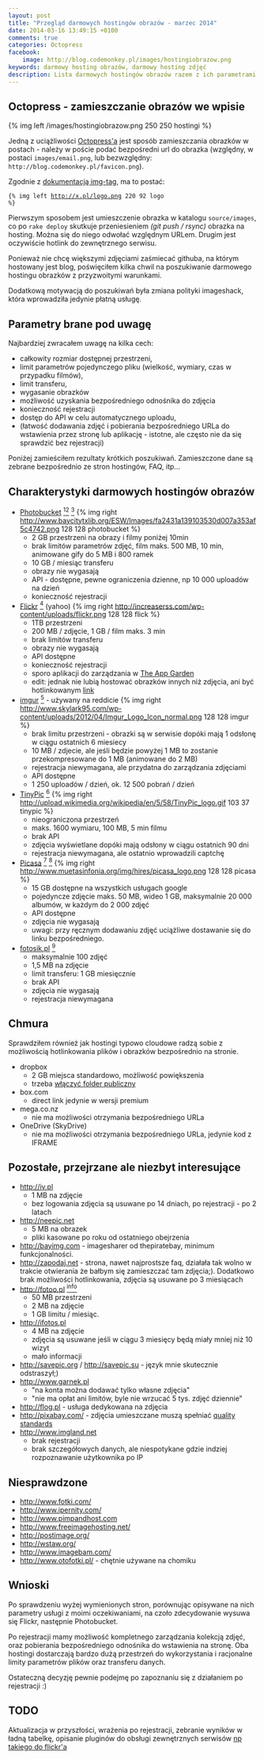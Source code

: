 ```yaml
---
layout: post
title: "Przegląd darmowych hostingów obrazów - marzec 2014"
date: 2014-03-16 13:49:15 +0100
comments: true
categories: Octopress
facebook:
    image: http://blog.codemonkey.pl/images/hostingiobrazow.png
keywords: darmowy hosting obrazów, darmowy hosting zdjęć
description: Lista darmowych hostingów obrazów razem z ich parametrami - dostępną przestrzenią, limitem pliku, limitami transferu itp.
---
```


<!--
# Przegląd darmowych hostingów obrazów - marzec 2014#
-->
## Octopress - zamieszczanie obrazów we wpisie

{% img left /images/hostingiobrazow.png 250 250 hostingi %}

Jedną z uciążliwości [Octopress'a](http://octopress.org) jest sposób zamieszczania obrazków w postach - należy w poście podać bezpośredni url do obrazka (względny, w postaci `images/email.png`, lub bezwzględny: `http://blog.codemonkey.pl/favicon.png`).

Zgodnie z [dokumentacją img-tag](http://octopress.org/docs/plugins/image-tag/), ma to postać: 

<code>&#123;% img left http://x.pl/logo.png 220 92 logo %}</code>

Pierwszym sposobem jest umieszczenie obrazka w katalogu `source/images`, co po `rake deploy` skutkuje przeniesieniem _(git push / rsync)_ obrazka na hosting. Można się do niego odwołać względnym URLem. Drugim jest oczywiście hotlink do zewnętrznego serwisu.

Ponieważ nie chcę większymi zdjęciami zaśmiecać githuba, na którym hostowany jest blog, poświęciłem kilka chwil na poszukiwanie darmowego hostingu obrazków z przyzwoitymi warunkami.

Dodatkową motywacją do poszukiwań była zmiana polityki imageshack, która wprowadziła jedynie płatną usługę.

## Parametry brane pod uwagę

Najbardziej zwracałem uwagę na kilka cech: 

+ całkowity rozmiar dostępnej przestrzeni,
+ limit parametrów pojedynczego pliku (wielkość, wymiary, czas w przypadku filmów),
+ limit transferu,
+ wygasanie obrazków
+ możliwość uzyskania bezpośredniego odnośnika do zdjęcia
+ konieczność rejestracji
+ dostęp do API w celu automatycznego uploadu,
+ (łatwość dodawania zdjęć i pobierania bezpośredniego URLa do wstawienia przez stronę lub aplikację - istotne, ale często nie da się sprawdzić bez rejestracji)

Poniżej zamieściłem rezultaty krótkich poszukiwań. Zamieszczone dane są zebrane bezpośrednio ze stron hostingów, FAQ, itp...

## Charakterystyki darmowych hostingów obrazów

+ [Photobucket](http://photobucket.com/) [<sup>1<sup>](http://support.photobucket.com/hc/en-us/articles/200724044-Free-Accounts)[<sup>2</sup>](http://pic.photobucket.com/dev_help/WebHelpPublic/Content/FAQ/FAQOverview.htm) [<sup>3<sup>](http://pic.photobucket.com/dev_help/WebHelpPublic/Content/References/Limits.htm) {% img right http://www.baycitytxlib.org/ESW/Images/fa2431a139103530d007a353af5c4742.png 128 128 photobucket %}
  - 2 GB przestrzeni na obrazy i filmy poniżej 10min 
  - brak limitów parametrów zdjęć, film maks. 500 MB, 10 min, animowane gify do 5 MB i 800 ramek
  - 10 GB / miesiąc transferu
  - obrazy nie wygasają
  - API - dostępne, pewne ograniczenia dzienne, np 10 000 uploadów na dzień
  - konieczność rejestracji
+ [Flickr](https://www.flickr.com/) [<sup>4</sup>](https://www.flickr.com/help/limits/) (yahoo) {% img right http://increaserss.com/wp-content/uploads/flickr.png 128 128 flick %}
  - 1TB przestrzeni 
  - 200 MB / zdjęcie, 1 GB / film maks. 3 min
  - brak limitów transferu
  - obrazy nie wygasają
  - API dostępne
  - konieczność rejestracji
  - sporo aplikacji do zarządzania w [The App Garden](http://www.flickr.com/services/)
  - edit: jednak nie lubią hostować obrazków innych niż zdjęcia, ani być hotlinkowanym [link](https://www.flickr.com/guidelines.gne)
+ [imgur](http://imgur.com/) [<sup>5</sup>](http://imgur.com/faq) - używany na reddicie {% img right http://www.skylark95.com/wp-content/uploads/2012/04/Imgur_Logo_Icon_normal.png 128 128 imgur %}
  - brak limitu przestrzeni - obrazki są w serwisie dopóki mają 1 odsłonę w ciągu ostatnich 6 miesiecy
  - 10 MB / zdjecie, ale jeśli będzie powyżej 1 MB to zostanie przekompresowane do 1 MB (animowane do 2 MB)
  - rejestracja niewymagana, ale przydatna do zarządzania zdjęciami
  - API dostępne
  - 1 250 uploadów / dzień, ok. 12 500 pobrań / dzień
+ [TinyPic](http://tinypic.com/) [<sup>6</sup>](http://tinypic.com/faq.php) {% img right http://upload.wikimedia.org/wikipedia/en/5/58/TinyPic_logo.gif 103 37 tinypic %}
  - nieograniczona przestrzeń
  - maks. 1600 wymiaru, 100 MB, 5 min filmu
  - brak API
  - zdjęcia wyświetlane dopóki mają odsłony w ciągu ostatnich 90 dni
  - rejestracja niewymagana, ale ostatnio wprowadzili captchę
+ [Picasa](http://picasa.google.com/) [<sup>7</sup>](https://support.google.com/picasa/answer/43879?hl=en) [<sup>8</sup>](https://developers.google.com/picasa/docs/web_uploader#php_sample) {% img right http://www.muetasinfonia.org/img/hires/picasa_logo.png 128 128 picasa %}
  - 15 GB dostępne na wszystkich usługach google
  - pojedyncze zdjęcie maks. 50 MB, wideo 1 GB, maksymalnie 20 000 albumów, w każdym do 2 000 zdjęć
  - API dostępne
  - zdjęcia nie wygasają
  - uwagi: przy ręcznym dodawaniu zdjęć uciążliwe dostawanie się do linku bezpośredniego.
+ [fotosik.pl](http://fotosik.pl) [<sup>9</sup>](http://www.fotosik.pl/pomoc/faq/zagadnienia_ogolne/)
  - maksymalnie 100 zdjęć
  - 1,5 MB na zdjęcie
  - limit transferu: 1 GB miesięcznie
  - brak API
  - zdjęcia nie wygasają
  - rejestracja niewymagana
  
## Chmura

Sprawdziłem również jak hostingi typowo cloudowe radzą sobie z możliwością  hotlinkowania plików i obrazków bezpośrednio na stronie.

+ dropbox
  - 2 GB miejsca standardowo, możliwość powiększenia
  - trzeba [włączyć folder publiczny](https://www.dropbox.com/enable_public_folder)
+ box.com
  - direct link jedynie w wersji premium
+ mega.co.nz
  - nie ma możliwości otrzymania bezpośredniego URLa
+ OneDrive (SkyDrive)
  - nie ma możliwości otrzymania bezpośredniego URLa, jedynie kod z IFRAME

## Pozostałe, przejrzane ale niezbyt interesujące
+ <http://iv.pl> 
  - 1 MB na zdjęcie
  - bez logowania zdjęcia są usuwane po 14 dniach, po rejestracji - po 2 latach
+ <http://neepic.net>
  - 5 MB na obrazek
  - pliki kasowane po roku od ostatniego obejrzenia
+ <http://bayimg.com> - imagesharer od thepiratebay, minimum funkcjonalności.
+ <http://zapodaj.net> - strona, nawet najprostsze faq, działała tak wolno w trakcie otwierania że bałbym się zamieszczać tam zdjęcia;). Dodatkowo brak możliwości hotlinkowania, zdjęcia są usuwane po 3 miesiącach
+ <http://fotoo.pl> [<sup>info</sup>](http://fotoo.pl/service.php)
  - 50 MB przestrzeni
  - 2 MB na zdjęcie
  - 1 GB limitu / miesiąc.
+ <http://ifotos.pl>
  - 4 MB na zdjęcie
  - zdjęcia są usuwane jeśli w ciągu 3 miesięcy będą miały mniej niż 10 wizyt
  - mało informacji
+ <http://savepic.org> / <http://savepic.su> - język mnie skutecznie odstraszył;)
+ <http://www.garnek.pl>
  - "na konta można dodawać tylko własne zdjęcia"
  - "nie ma opłat ani limitów, byle nie wrzucać 5 tys. zdjęć dziennie"
+ <http://flog.pl> - usługa dedykowana na zdjęcia
+ <http://pixabay.com/> - zdjęcia umieszczane muszą spełniać [quality standards](http://pixabay.com/pl/blog/posts/photography-training-and-image-quality-standards-22/)
+ <http://www.imgland.net>
  - brak rejestracji
  - brak szczegółowych danych, ale niespotykane gdzie indziej rozpoznawanie użytkownika po IP

## Niesprawdzone

+ http://www.fotki.com/
+ http://www.ipernity.com/
+ http://www.pimpandhost.com
+ http://www.freeimagehosting.net/
+ http://postimage.org/
+ http://wstaw.org/
+ http://www.imagebam.com/
+ http://www.otofotki.pl/ - chętnie używane na chomiku

## Wnioski

Po sprawdzeniu wyżej wymienionych stron, porównując opisywane na nich parametry usługi z moimi oczekiwaniami, na czoło zdecydowanie wysuwa się Flickr, następnie Photobucket. 

Po rejestracji mamy możliwość kompletnego zarządzania kolekcją zdjęć, oraz pobierania bezpośredniego odnośnika do wstawienia na stronę. Oba hostingi dostarczają bardzo dużą przestrzeń do wykorzystania i racjonalne limity parametrów plików oraz transferu danych.

Ostateczną decyzję pewnie podejmę po zapoznaniu się z działaniem po rejestracji :)

## TODO

Aktualizacja w przyszłości, wrażenia po rejestracji, zebranie wyników w ładną tabelkę, opisanie pluginów do obsługi zewnętrznych serwisów [np takiego do flickr'a](https://github.com/neilk/octopress-flickr)
